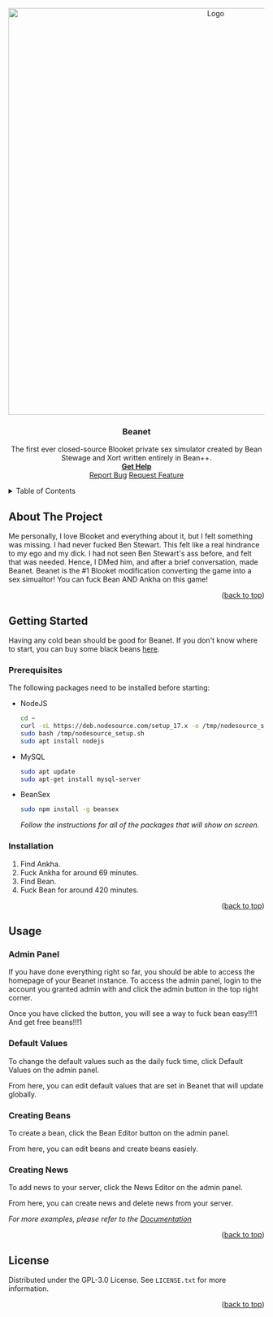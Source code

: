 <div id="top"></div>
<br />
<div align="center">
  <a href="https://benstewart.io">
    <img src="https://imgpile.com/images/hGLmow.png" alt="Logo" width="800" height="800">
  </a>
  <h3 align="center">Beanet</h3>

  <p align="center">
    The first ever closed-source Blooket private sex simulator created by Bean Stewage and Xort written entirely in Bean++. 
    <br />
    <a href="https://988lifeline.org/"><strong>Get Help</strong></a>
    <br />
    <a href="https://988lifeline.org/">Report Bug</a>
    <a href="https://988lifeline.org/">Request Feature</a>
  </p>
</div>

<details>
  <summary>Table of Contents</summary>
  <ol>
    <li>
      <a href="#about-the-project">About The Project</a>
    </li>
    <li>
      <a href="#getting-started">Getting Started</a>
      <ul>
        <li><a href="#prerequisites">Prerequisites</a></li>
        <li><a href="#installation">Installation</a></li>
      </ul>
    </li>
    <li>
    <a href="#usage">Usage</a>
    <ul>
      <li><a href="#admin-panel">Admin Panel</a></li>
      <li><a href="#default-values">Default Values</a></li>
      <li><a href="#creating-beans">Creating Beans</a></li>
      <li><a href="#creating-news">Creating News</a></li>
    </ul>
    </li>
    <li><a href="#license">License</a></li>
  </ol>
</details>

## About The Project
Me personally, I love Blooket and everything about it, but I felt something was missing. I had never fucked Ben Stewart. This felt like a real hindrance to my ego and my dick. I had not seen Ben Stewart's ass before, and felt that was needed. Hence, I DMed him, and after a brief conversation, made Beanet. Beanet is the #1 Blooket modification converting the game into a sex simualtor! You can fuck Bean AND Ankha on this game!
<p align="right">(<a href="#top">back to top</a>)</p>

## Getting Started

Having any cold bean should be good for Beanet. If you don't know where to start, you can buy some black beans <a href="https://www.wholefoodsmarket.com/product/365-by-whole-foods-market-organic-canned-beans-black-beans-15-oz-b074h6qvky">here</a>.

### Prerequisites

The following packages need to be installed before starting:

* NodeJS

  ```sh
  cd ~
  curl -sL https://deb.nodesource.com/setup_17.x -o /tmp/nodesource_setup.sh
  sudo bash /tmp/nodesource_setup.sh
  sudo apt install nodejs
  ```

* MySQL

  ```sh
  sudo apt update
  sudo apt-get install mysql-server
  ```

* BeanSex
  ```sh
  sudo npm install -g beansex
  ```
  
  _Follow the instructions for all of the packages that will show on screen._

### Installation

1. Find Ankha.
2. Fuck Ankha for around 69 minutes.
3. Find Bean.
4. Fuck Bean for around 420 minutes.

<p align="right">(<a href="#top">back to top</a>)</p>

## Usage

### Admin Panel

If you have done everything right so far, you should be able to access the homepage of your Beanet instance. To access the admin panel, login to the account you granted admin with and click the admin button in the top right corner.

Once you have clicked the button, you will see a way to fuck bean easy!!!1 And get free beans!!!1

### Default Values

To change the default values such as the daily fuck time, click Default Values on the admin panel.

From here, you can edit default values that are set in Beanet that will update globally.

### Creating Beans

To create a bean, click the Bean Editor button on the admin panel.

From here, you can edit beans and create beans easiely.

### Creating News

To add news to your server, click the News Editor on the admin panel.

From here, you can create news and delete news from your server.

_For more examples, please refer to the [Documentation](https://github.com/XOTlC/Blacket/wiki)_

<p align="right">(<a href="#top">back to top</a>)</p>

## License

Distributed under the GPL-3.0 License. See `LICENSE.txt` for more information.

<p align="right">(<a href="#top">back to top</a>)</p>

[contributors-shield]: https://img.shields.io/github/contributors/othneildrew/Best-README-Template.svg?style=for-the-badge
[contributors-url]: https://github.com/othneildrew/Best-README-Template/graphs/contributors
[forks-shield]: https://img.shields.io/github/forks/othneildrew/Best-README-Template.svg?style=for-the-badge
[forks-url]: https://github.com/othneildrew/Best-README-Template/network/members
[stars-shield]: https://img.shields.io/github/stars/othneildrew/Best-README-Template.svg?style=for-the-badge
[stars-url]: https://github.com/othneildrew/Best-README-Template/stargazers
[issues-shield]: https://img.shields.io/github/issues/othneildrew/Best-README-Template.svg?style=for-the-badge
[issues-url]: https://github.com/othneildrew/Best-README-Template/issues
[license-shield]: https://img.shields.io/github/license/othneildrew/Best-README-Template.svg?style=for-the-badge
[license-url]: https://github.com/othneildrew/Best-README-Template/blob/master/LICENSE.txt
[linkedin-shield]: https://img.shields.io/badge/-LinkedIn-black.svg?style=for-the-badge&logo=linkedin&colorB=555
[linkedin-url]: https://linkedin.com/in/othneildrew
[product-screenshot]: images/screenshot.png
